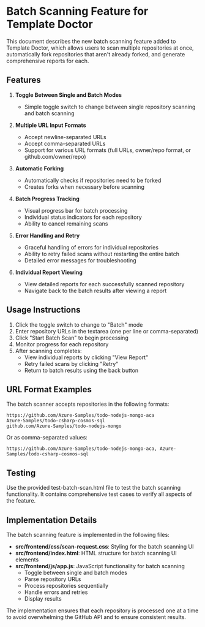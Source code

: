 # Batch Scanning Feature for Template Doctor

This document describes the new batch scanning feature added to Template Doctor, which allows users to scan multiple repositories at once, automatically fork repositories that aren't already forked, and generate comprehensive reports for each.

## Features

1. **Toggle Between Single and Batch Modes**
   - Simple toggle switch to change between single repository scanning and batch scanning

2. **Multiple URL Input Formats**
   - Accept newline-separated URLs
   - Accept comma-separated URLs
   - Support for various URL formats (full URLs, owner/repo format, or github.com/owner/repo)

3. **Automatic Forking**
   - Automatically checks if repositories need to be forked
   - Creates forks when necessary before scanning

4. **Batch Progress Tracking**
   - Visual progress bar for batch processing
   - Individual status indicators for each repository
   - Ability to cancel remaining scans

5. **Error Handling and Retry**
   - Graceful handling of errors for individual repositories
   - Ability to retry failed scans without restarting the entire batch
   - Detailed error messages for troubleshooting

6. **Individual Report Viewing**
   - View detailed reports for each successfully scanned repository
   - Navigate back to the batch results after viewing a report

## Usage Instructions

1. Click the toggle switch to change to "Batch" mode
2. Enter repository URLs in the textarea (one per line or comma-separated)
3. Click "Start Batch Scan" to begin processing
4. Monitor progress for each repository
5. After scanning completes:
   - View individual reports by clicking "View Report"
   - Retry failed scans by clicking "Retry"
   - Return to batch results using the back button

## URL Format Examples

The batch scanner accepts repositories in the following formats:

```
https://github.com/Azure-Samples/todo-nodejs-mongo-aca
Azure-Samples/todo-csharp-cosmos-sql
github.com/Azure-Samples/todo-nodejs-mongo
```

Or as comma-separated values:

```
https://github.com/Azure-Samples/todo-nodejs-mongo-aca, Azure-Samples/todo-csharp-cosmos-sql
```

## Testing

Use the provided test-batch-scan.html file to test the batch scanning functionality. It contains comprehensive test cases to verify all aspects of the feature.

## Implementation Details

The batch scanning feature is implemented in the following files:

- **src/frontend/css/scan-request.css**: Styling for the batch scanning UI
- **src/frontend/index.html**: HTML structure for batch scanning UI elements
- **src/frontend/js/app.js**: JavaScript functionality for batch scanning
  - Toggle between single and batch modes
  - Parse repository URLs
  - Process repositories sequentially
  - Handle errors and retries
  - Display results

The implementation ensures that each repository is processed one at a time to avoid overwhelming the GitHub API and to ensure consistent results.
